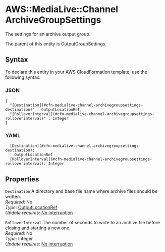 # AWS::MediaLive::Channel ArchiveGroupSettings<a name="aws-properties-medialive-channel-archivegroupsettings"></a>

The settings for an archive output group\.

The parent of this entity is OutputGroupSettings\.

## Syntax<a name="aws-properties-medialive-channel-archivegroupsettings-syntax"></a>

To declare this entity in your AWS CloudFormation template, use the following syntax:

### JSON<a name="aws-properties-medialive-channel-archivegroupsettings-syntax.json"></a>

```
{
  "[Destination](#cfn-medialive-channel-archivegroupsettings-destination)" : OutputLocationRef,
  "[RolloverInterval](#cfn-medialive-channel-archivegroupsettings-rolloverinterval)" : Integer
}
```

### YAML<a name="aws-properties-medialive-channel-archivegroupsettings-syntax.yaml"></a>

```
  [Destination](#cfn-medialive-channel-archivegroupsettings-destination): 
    OutputLocationRef
  [RolloverInterval](#cfn-medialive-channel-archivegroupsettings-rolloverinterval): Integer
```

## Properties<a name="aws-properties-medialive-channel-archivegroupsettings-properties"></a>

`Destination`  <a name="cfn-medialive-channel-archivegroupsettings-destination"></a>
A directory and base file name where archive files should be written\.  
*Required*: No  
*Type*: [OutputLocationRef](aws-properties-medialive-channel-outputlocationref.md)  
*Update requires*: [No interruption](https://docs.aws.amazon.com/AWSCloudFormation/latest/UserGuide/using-cfn-updating-stacks-update-behaviors.html#update-no-interrupt)

`RolloverInterval`  <a name="cfn-medialive-channel-archivegroupsettings-rolloverinterval"></a>
The number of seconds to write to an archive file before closing and starting a new one\.  
*Required*: No  
*Type*: Integer  
*Update requires*: [No interruption](https://docs.aws.amazon.com/AWSCloudFormation/latest/UserGuide/using-cfn-updating-stacks-update-behaviors.html#update-no-interrupt)